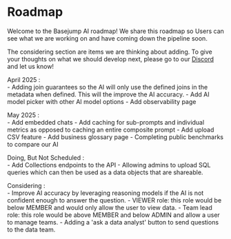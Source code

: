 # Roadmap

Welcome to the Basejump AI roadmap! We share this roadmap so Users can see what we are working on and have coming down the pipeline soon.

The considering section are items we are thinking about adding. To give your thoughts on what we should develop next, please go to our [Discord](https://discord.gg/fUucrZyP7D) and let us know!

April 2025
:   
    - Adding join guarantees so the AI will only use the defined joins in the metadata when defined. This will the improve the AI accuracy.
    - Add AI model picker with other AI model options
    - Add observability page

May 2025
:   
    - Add embedded chats
    - Add caching for sub-prompts and individual metrics as opposed to caching an entire composite prompt
    - Add upload CSV feature
    - Add business glossary page
    - Completing public benchmarks to compare our AI

Doing, But Not Scheduled
:   
    - Add Collections endpoints to the API
    - Allowing admins to upload SQL queries which can then be used as a data objects that are shareable.

Considering
:   
    - Improve AI accuracy by leveraging reasoning models if the AI is not confident enough to answer the question.
    - VIEWER role: this role would be below MEMBER and would only allow the user to view data.
    - Team lead role: this role would be above MEMBER and below ADMIN and allow a user to manage teams.
    - Adding a 'ask a data analyst' button to send questions to the data team.